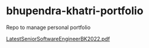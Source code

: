 # bhupendra-khatri-portfolio
Repo to manage personal portfolio


[LatestSeniorSoftwareEngineerBK2022.pdf](https://github.com/Khatribhu/me/files/8692393/LatestSeniorSoftwareEngineerBK2022.pdf)
